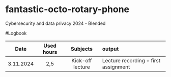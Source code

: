 # fantastic-octo-rotary-phone
Cybersecurity and data privacy 2024 - Blended

#Logbook

| Date   | Used hours | Subjects   | output |
| :---:         |     :---:      |     :---:      |   :---    |
| 3.11.2024 | 2,5  | Kick-off lecture  | Lecture recording + first assignment |

